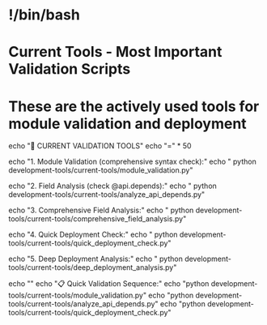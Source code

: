 # !/bin/bash

# Current Tools - Most Important Validation Scripts

# These are the actively used tools for module validation and deployment

echo "🔧 CURRENT VALIDATION TOOLS"
echo "=" * 50

echo "1. Module Validation (comprehensive syntax check):"
echo "   python development-tools/current-tools/module_validation.py"

echo "2. Field Analysis (check @api.depends):"
echo "   python development-tools/current-tools/analyze_api_depends.py"

echo "3. Comprehensive Field Analysis:"
echo "   python development-tools/current-tools/comprehensive_field_analysis.py"

echo "4. Quick Deployment Check:"
echo "   python development-tools/current-tools/quick_deployment_check.py"

echo "5. Deep Deployment Analysis:"
echo "   python development-tools/current-tools/deep_deployment_analysis.py"

echo ""
echo "📋 Quick Validation Sequence:"
echo "python development-tools/current-tools/module_validation.py"
echo "python development-tools/current-tools/analyze_api_depends.py"
echo "python development-tools/current-tools/quick_deployment_check.py"
